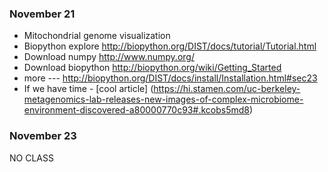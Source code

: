 ### November 21 ###
* Mitochondrial genome visualization
* Biopython explore http://biopython.org/DIST/docs/tutorial/Tutorial.html
* Download numpy http://www.numpy.org/
* Download biopython http://biopython.org/wiki/Getting_Started
* more --- http://biopython.org/DIST/docs/install/Installation.html#sec23
* If we have time - [cool article] (https://hi.stamen.com/uc-berkeley-metagenomics-lab-releases-new-images-of-complex-microbiome-environment-discovered-a80000770c93#.kcobs5md8)

### November 23 ###
NO CLASS
